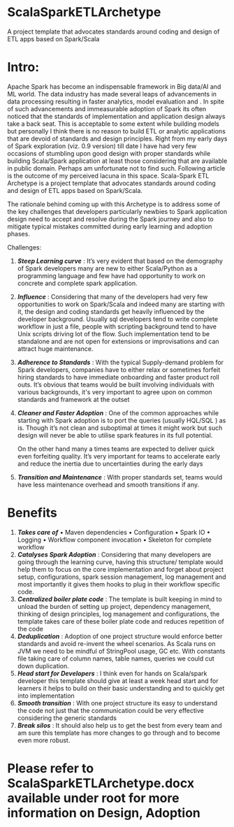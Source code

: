 # ScalaSparkETLArchetype
A project template that advocates standards around coding and design of ETL apps based on Spark/Scala


# Intro:

Apache Spark has become an indispensable framework in Big data/AI and ML world. The data industry has made several leaps of advancements in data processing resulting in faster analytics, model evaluation and  . 
In spite of such advancements and immeasurable adoption of Spark its often noticed that the standards of implementation and application design always take a back seat. This is acceptable to some extent while building models but personally I think there is no reason to build ETL or analytic applications that are devoid of standards and design principles.
Right from my early days of Spark exploration (viz. 0.9 version) till date I have had very few occasions of stumbling upon good design with proper standards while building Scala/Spark application at least those considering that are available in public domain. Perhaps am unfortunate not to find such.
Following article is the outcome of my perceived lacuna in this space. Scala-Spark ETL Archetype is a project template that advocates standards around coding and design of ETL apps based on Spark/Scala. 

The rationale behind coming up with this Archetype is to address some of the key challenges that developers particularly newbies to Spark application design need to accept and resolve during the Spark journey and also to mitigate typical mistakes committed during early learning and adoption phases.

Challenges: 

1)	***Steep Learning curve*** : 
                      It’s very evident that based on the demography of Spark developers many are new to either Scala/Python as a programming language and few have had opportunity to work on concrete and complete spark application.

2)	***Influence*** : Considering that many of the developers had very few opportunities to work on Spark/Scala and indeed many are starting with it, the design and coding standards get heavily influenced by the developer background. Usually sql developers tend to write complete workflow in just a file, people with scripting background tend to have Unix scripts driving lot of the flow.  Such implementation tend to be standalone and are not open for extensions or improvisations and can attract huge maintenance.

3)	***Adherence to Standards*** : With the typical Supply-demand problem for Spark developers, companies have to either relax or sometimes forfeit hiring standards to have immediate onboarding and faster product roll outs. It’s obvious that teams would be built involving individuals with various backgrounds, it's very important to agree upon on common standards and framework at the outset

4)	***Cleaner and Faster Adoption*** : One of the common approaches while starting with Spark adoption is to port the queries (usually HQL/SQL ) as is. Though it’s not clean and suboptimal at times it might work but such design will never be able to utilise spark features in its full potential. 

    On the other hand many a times teams are expected to deliver quick even forfeiting quality. It’s very important for teams to accelerate early and reduce the inertia due to uncertainties during the early days

5)	***Transition and Maintenance*** : With proper standards set, teams would have less maintenance overhead and smooth transitions if any.


# Benefits

1) ***Takes care of*** 
                      • Maven dependencies
                      • Configuration
                      • Spark IO 
                      • Logging
                      • Workflow component invocation
                      • Skeleton for complete workflow
2) ***Catalyses Spark Adoption*** : Considering that many developers are going through the learning curve, having this structure/ template would help them to focus on the core implementation and            forget about project setup, configurations, spark session management, log management and most importantly it gives them hooks to plug in their workflow specific code.
3) ***Centralized boiler plate code*** : The template is built keeping in mind to unload the burden of setting up project, dependency management, thinking of design principles, log management and configurations, the template takes care of these boiler plate code and reduces repetition of the code
4) ***Deduplication*** : Adoption of one project structure would enforce better standards and avoid re-invent the wheel scenarios. As Scala runs on JVM we need to be mindful of StringPool usage, GC etc. With constants file taking care of column names, table names, queries we could cut down duplication.
5) ***Head start for Developers*** : I think even for hands on Scala/spark developer this template should give at least a week head start and for learners it helps to build on their basic understanding and to quickly get into implementation
6) ***Smooth transition*** : With one project structure its easy to understand the code not just that the communication could be very effective considering the generic standards
7) ***Break silos*** : It should also help us to get the best from every team and am sure this template has more changes to go through and to become even more robust.


# Please refer to ScalaSparkETLArchetype.docx available under root for more information on Design, Adoption

